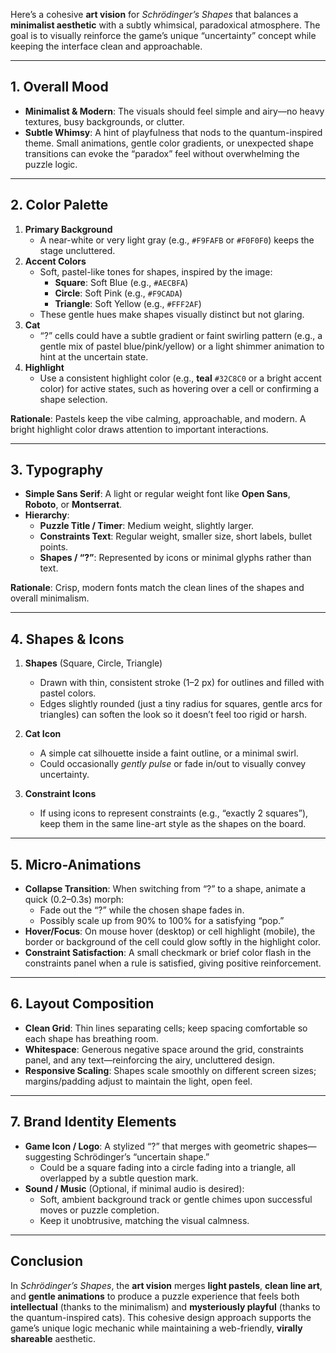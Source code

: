 Here’s a cohesive **art vision** for *Schrödinger’s Shapes* that balances a **minimalist aesthetic** with a subtly whimsical, paradoxical atmosphere. The goal is to visually reinforce the game’s unique “uncertainty” concept while keeping the interface clean and approachable.

---

## 1. **Overall Mood**

- **Minimalist & Modern**: The visuals should feel simple and airy—no heavy textures, busy backgrounds, or clutter.
- **Subtle Whimsy**: A hint of playfulness that nods to the quantum-inspired theme. Small animations, gentle color gradients, or unexpected shape transitions can evoke the “paradox” feel without overwhelming the puzzle logic.

---

## 2. **Color Palette**

1. **Primary Background**  
   - A near-white or very light gray (e.g., `#F9FAFB` or `#F0F0F0`) keeps the stage uncluttered.  
2. **Accent Colors**  
   - Soft, pastel-like tones for shapes, inspired by the image:
     - **Square**: Soft Blue (e.g., `#AECBFA`)  
     - **Circle**: Soft Pink (e.g., `#F9CADA`)  
     - **Triangle**: Soft Yellow (e.g., `#FFF2AF`)  
   - These gentle hues make shapes visually distinct but not glaring.  
3. **Cat**  
   - “?” cells could have a subtle gradient or faint swirling pattern (e.g., a gentle mix of pastel blue/pink/yellow) or a light shimmer animation to hint at the uncertain state.  
4. **Highlight**  
   - Use a consistent highlight color (e.g., **teal** `#32C8C0` or a bright accent color) for active states, such as hovering over a cell or confirming a shape selection.

**Rationale**: Pastels keep the vibe calming, approachable, and modern. A bright highlight color draws attention to important interactions.

---

## 3. **Typography**

- **Simple Sans Serif**: A light or regular weight font like **Open Sans**, **Roboto**, or **Montserrat**.  
- **Hierarchy**:  
  - **Puzzle Title / Timer**: Medium weight, slightly larger.  
  - **Constraints Text**: Regular weight, smaller size, short labels, bullet points.  
  - **Shapes / “?”**: Represented by icons or minimal glyphs rather than text.

**Rationale**: Crisp, modern fonts match the clean lines of the shapes and overall minimalism.

---

## 4. **Shapes & Icons**

1. **Shapes** (Square, Circle, Triangle)  
   - Drawn with thin, consistent stroke (1–2 px) for outlines and filled with pastel colors.  
   - Edges slightly rounded (just a tiny radius for squares, gentle arcs for triangles) can soften the look so it doesn’t feel too rigid or harsh.  
2. **Cat Icon**  
   - A simple cat silhouette inside a faint outline, or a minimal swirl.  
   - Could occasionally *gently pulse* or fade in/out to visually convey uncertainty.  

3. **Constraint Icons**  
   - If using icons to represent constraints (e.g., “exactly 2 squares”), keep them in the same line-art style as the shapes on the board.

---

## 5. **Micro-Animations**

- **Collapse Transition**: When switching from “?” to a shape, animate a quick (0.2–0.3s) morph:  
  - Fade out the “?” while the chosen shape fades in.  
  - Possibly scale up from 90% to 100% for a satisfying “pop.”  
- **Hover/Focus**: On mouse hover (desktop) or cell highlight (mobile), the border or background of the cell could glow softly in the highlight color.  
- **Constraint Satisfaction**: A small checkmark or brief color flash in the constraints panel when a rule is satisfied, giving positive reinforcement.

---

## 6. **Layout Composition**

- **Clean Grid**: Thin lines separating cells; keep spacing comfortable so each shape has breathing room.  
- **Whitespace**: Generous negative space around the grid, constraints panel, and any text—reinforcing the airy, uncluttered design.  
- **Responsive Scaling**: Shapes scale smoothly on different screen sizes; margins/padding adjust to maintain the light, open feel.

---

## 7. **Brand Identity Elements**

- **Game Icon / Logo**: A stylized “?” that merges with geometric shapes—suggesting Schrödinger’s “uncertain shape.”  
  - Could be a square fading into a circle fading into a triangle, all overlapped by a subtle question mark.  
- **Sound / Music** (Optional, if minimal audio is desired):  
  - Soft, ambient background track or gentle chimes upon successful moves or puzzle completion.  
  - Keep it unobtrusive, matching the visual calmness.

---

## **Conclusion**

In *Schrödinger’s Shapes*, the **art vision** merges **light pastels**, **clean line art**, and **gentle animations** to produce a puzzle experience that feels both **intellectual** (thanks to the minimalism) and **mysteriously playful** (thanks to the quantum-inspired cats). This cohesive design approach supports the game’s unique logic mechanic while maintaining a web-friendly, **virally shareable** aesthetic.